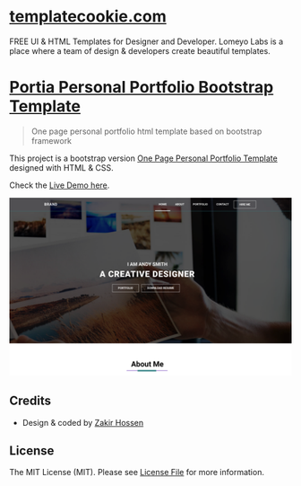 # [templatecookie.com](https://templatecookie.com)
FREE UI & HTML Templates for Designer and Developer. Lomeyo Labs is a place where a team of design & developers create beautiful templates.

# [Portia Personal Portfolio Bootstrap Template](https://portia-personal-portfolio.netlify.app/)

> One page personal portfolio html template based on bootstrap framework

This project is a bootstrap version [One Page Personal Portfolio Template](https://portia-personal-portfolio.netlify.app/) designed with HTML & CSS.

Check the [Live Demo here](https://portia-personal-portfolio.netlify.app/).

![Project Screenshot](img/screenshot.png)

## Credits
- Design & coded by [Zakir Hossen](https://github.com/devzakir)

## License
The MIT License (MIT). Please see [License File](LICENSE.md) for more information.
